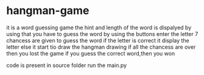 # hangman-game
it is a word guessing game
the hint and length of the word is dispalyed by using that you have to guess the word
by using the buttons enter the letter
7 chancess are given to guess the word
if the letter is correct it display the letter else it start tio draw the hangman drawing
if all the chancess are over then you lost the game
if you guess the correct word,then you won

code is present in source folder
run the main.py

